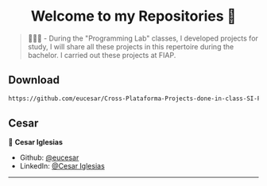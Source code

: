 <h1 align="center">Welcome to my Repositories 🤝</h1>

> 🌱👨‍💻 - During the "Programming Lab" classes, I developed projects for study, I will share all these projects in this repertoire during the bachelor. I carried out these projects at FIAP.

## Download

```sh
https://github.com/eucesar/Cross-Plataforma-Projects-done-in-class-SI-FIAP.git
```

## Cesar

👤 **Cesar Iglesias**

* Github: [@eucesar](https://github.com/eucesar)
* LinkedIn: [@Cesar Iglesias](https://www.linkedin.com/in/cesar-iglesias-tecnologia/)

***
